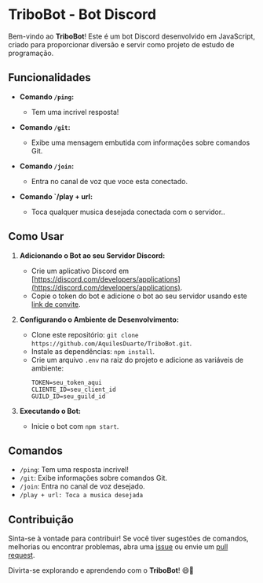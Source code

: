 # TriboBot - Bot Discord

Bem-vindo ao **TriboBot**! Este é um bot Discord desenvolvido em JavaScript, criado para proporcionar diversão e servir como projeto de estudo de programação.

## Funcionalidades

- **Comando `/ping`:**
  - Tem uma incrivel resposta!

- **Comando `/git`:**
  - Exibe uma mensagem embutida com informações sobre comandos Git.

- **Comando `/join`:**
  - Entra no canal de voz que voce esta conectado.

- **Comando `/play + url:**
  - Toca qualquer musica desejada conectada com o servidor..

## Como Usar

1. **Adicionando o Bot ao seu Servidor Discord:**
   - Crie um aplicativo Discord em [https://discord.com/developers/applications](https://discord.com/developers/applications).
   - Copie o token do bot e adicione o bot ao seu servidor usando este [link de convite](https://discord.com/oauth2/authorize?client_id=SEU_CLIENT_ID&scope=bot&permissions=SEU_PERMISSOES).

2. **Configurando o Ambiente de Desenvolvimento:**
   - Clone este repositório: `git clone https://github.com/AquilesDuarte/TriboBot.git`.
   - Instale as dependências: `npm install`.
   - Crie um arquivo `.env` na raiz do projeto e adicione as variáveis de ambiente:
     ```
     TOKEN=seu_token_aqui
     CLIENTE_ID=seu_client_id
     GUILD_ID=seu_guild_id
     ```

3. **Executando o Bot:**
   - Inicie o bot com `npm start`.

## Comandos

- `/ping`: Tem uma resposta incrivel!  
- `/git`: Exibe informações sobre comandos Git.
- `/join`: Entra no canal de voz desejado.
- `/play + url: Toca a musica desejada`

## Contribuição

Sinta-se à vontade para contribuir! Se você tiver sugestões de comandos, melhorias ou encontrar problemas, abra uma [issue](https://github.com/seu-usuario/tribo-bot/issues) ou envie um [pull request](https://github.com/seu-usuario/tribo-bot/pulls).

Divirta-se explorando e aprendendo com o **TriboBot**! 😄🎉
